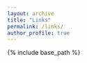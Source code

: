 ```yaml
---
layout: archive
title: "Links"
permalink: /links/
author_profile: true
---
```


{% include base_path %}


